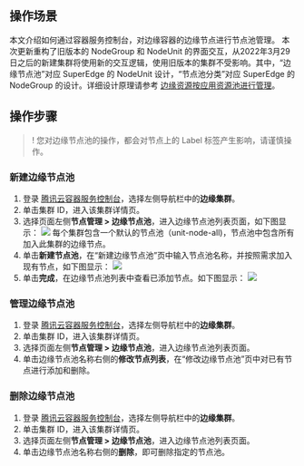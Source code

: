 ## 操作场景
本文介绍如何通过容器服务控制台，对边缘容器的边缘节点进行节点池管理。
本次更新重构了旧版本的 NodeGroup 和 NodeUnit 的界面交互，从2022年3月29日之后的新建集群将使用新的交互逻辑，使用旧版本的集群不受影响。其中，“边缘节点池”对应 SuperEdge 的 NodeUnit 设计，“节点池分类”对应 SuperEdge 的 NodeGroup 的设计。详细设计原理请参考 [边缘资源按应用资源池进行管理](https://github.com/superedge/superedge/blob/main/docs/components/site-manager_CN.md)。

 

## 操作步骤


>!  您对边缘节点池的操作，都会对节点上的 Label 标签产生影响，请谨慎操作。

### 新建边缘节点池
1. 登录 [腾讯云容器服务控制台](https://console.cloud.tencent.com/tke2)，选择左侧导航栏中的**边缘集群**。
2. 单击集群 ID，进入该集群详情页。
3. 选择页面左侧**节点管理 > 边缘节点池**，进入边缘节点池列表页面，如下图显示：
![](https://qcloudimg.tencent-cloud.cn/raw/75f5fd58ee85c455f36986cbed5a4a2e.png)
 每个集群包含一个默认的节点池（unit-node-all)，节点池中包含所有加入此集群的边缘节点。
4. 单击**新建节点池**，在“新建边缘节点池”页中输入节点池名称，并按照需求加入现有节点，如下图显示：
![](https://qcloudimg.tencent-cloud.cn/raw/715a4641bdaff203a798eda80afc6cba.png)
5. 单击**完成**，在边缘节点池列表中查看已添加节点。如下图显示：
![](https://qcloudimg.tencent-cloud.cn/raw/ea243361f4d07ff693aa8225ce05be26.png)

 

### 管理边缘节点池
1. 登录 [腾讯云容器服务控制台](https://console.cloud.tencent.com/tke2)，选择左侧导航栏中的**边缘集群**。
2. 单击集群 ID，进入该集群详情页。
3. 选择页面左侧**节点管理 > 边缘节点池**，进入边缘节点池列表页面。
4. 单击边缘节点池名称右侧的**修改节点列表**，在“修改边缘节点池”页中对已有节点进行添加和删除。


### 删除边缘节点池
1. 登录 [腾讯云容器服务控制台](https://console.cloud.tencent.com/tke2)，选择左侧导航栏中的**边缘集群**。
2. 单击集群 ID，进入该集群详情页。
3. 选择页面左侧**节点管理 > 边缘节点池**，进入边缘节点池列表页面。
4. 单击边缘节点池名称右侧的**删除**，即可删除指定的节点池。

